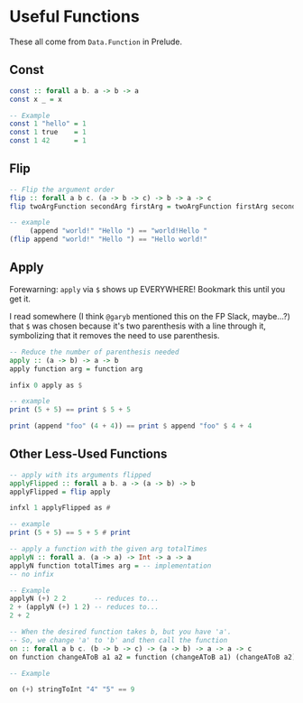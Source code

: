 # Useful Functions

These all come from `Data.Function` in Prelude.

## Const

```purescript
const :: forall a b. a -> b -> a
const x _ = x

-- Example
const 1 "hello" = 1
const 1 true    = 1
const 1 42      = 1
```

## Flip

```purescript
-- Flip the argument order
flip :: forall a b c. (a -> b -> c) -> b -> a -> c
flip twoArgFunction secondArg firstArg = twoArgFunction firstArg secondArg

-- example
     (append "world!" "Hello ") == "world!Hello "
(flip append "world!" "Hello ") == "Hello world!"
```

## Apply

Forewarning: `apply` via `$` shows up EVERYWHERE! Bookmark this until you get it.

I read somewhere (I think `@garyb` mentioned this on the FP Slack, maybe...?) that `$` was chosen because it's two parenthesis with a line through it, symbolizing that it removes the need to use parenthesis.

```purescript
-- Reduce the number of parenthesis needed
apply :: (a -> b) -> a -> b
apply function arg = function arg

infix 0 apply as $

-- example
print (5 + 5) == print $ 5 + 5

print (append "foo" (4 + 4)) == print $ append "foo" $ 4 + 4
```

## Other Less-Used Functions

```purescript
-- apply with its arguments flipped
applyFlipped :: forall a b. a -> (a -> b) -> b
applyFlipped = flip apply

infxl 1 applyFlipped as #

-- example
print (5 + 5) == 5 + 5 # print

-- apply a function with the given arg totalTimes
applyN :: forall a. (a -> a) -> Int -> a -> a
applyN function totalTimes arg = -- implementation
-- no infix

-- Example
applyN (+) 2 2       -- reduces to...
2 + (applyN (+) 1 2) -- reduces to...
2 + 2

-- When the desired function takes b, but you have 'a'.
-- So, we change 'a' to 'b' and then call the function
on :: forall a b c. (b -> b -> c) -> (a -> b) -> a -> a -> c
on function changeAToB a1 a2 = function (changeAToB a1) (changeAToB a2)

-- Example

on (+) stringToInt "4" "5" == 9
